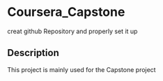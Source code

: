 # Coursera_Capstone
creat github Repository and properly set it up

## Description
This project is mainly used for the Capstone project

